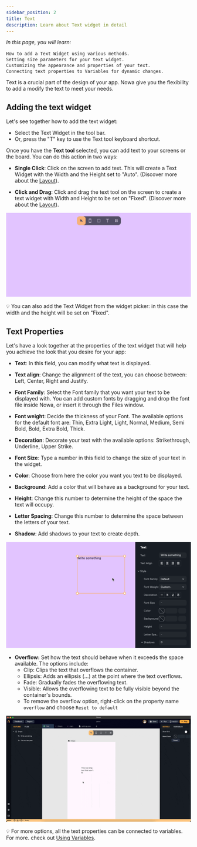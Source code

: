 ```yaml
---
sidebar_position: 2
title: Text
description: Learn about Text widget in detail
---
```

*In this page, you will learn:*

```
How to add a Text Widget using various methods.
Setting size parameters for your text widget.
Customizing the appearance and properties of your text.
Connecting text properties to Variables for dynamic changes.
```

Text is a crucial part of the design of your app. Nowa give you the flexibility to add a modify the text to meet your needs.
## Adding the text widget

Let's see together how to add the text widget:

- Select the Text Widget in the tool bar.
- Or, press the "T" key to use the Text tool keyboard shortcut.

Once you have the **Text tool** selected, you can add text to your screens or the board. You can do this action in two ways:

- **Single Click**: Click on the screen to add text. This will create a Text Widget with the Width and the Height set to "Auto". (Discover more about the [Layout](../../layout/)).

- **Click and Drag**: Click and drag the text tool on the screen to create a text widget with Width and Height to be set on "Fixed". (Discover more about the [Layout](../../layout/)).

![](./img/adding_text_widget.gif)


💡 You can also add the Text Widget from the widget picker: in this case the width and the height will be set on "Fixed".

## Text Properties

Let's have a look together at the properties of the text widget that will help you achieve the look that you desire for your app:

- **Text**: In this field, you can modify what text is displayed.

- **Text align**: Change the alignment of the text, you can choose between: Left, Center, Right and Justify.

- **Font Family**: Select the Font family that you want your text to be displayed with. You can add custom fonts by dragging and drop the font file inside Nowa, or insert it through the Files window.

- **Font weight**: Decide the thickness of your Font. The available options for the default font are: Thin, Extra Light, Light, Normal, Medium, Semi Bold, Bold, Extra Bold, Thick.

- **Decoration**: Decorate your text with the available options: Strikethrough, Underline, Upper Strike.

- **Font Size**: Type a number in this field to change the size of your text in the widget.

- **Color**: Choose from here the color you want you text to be displayed.

- **Background**: Add a color that will behave as a background for your text.

- **Height**: Change this number to determine the height of the space the text will occupy.

- **Letter Spacing**: Change this number to determine the space between the letters of your text.

- **Shadow**: Add shadows to your text to create depth.


![](./img/editing_text_widget.gif)


- **Overflow:** Set how the text should behave when it exceeds the space available. The options include:
    - Clip: Clips the text that overflows the container.
    - Ellipsis: Adds an ellipsis (...) at the point where the text overflows.
    - Fade: Gradually fades the overflowing text.
    - Visible: Allows the overflowing text to be fully visible beyond the container's bounds.
    - To remove the overflow option, right-click on the property name `overflow` and choose `Reset to default`

![](./img/overflow.gif)



💡 For more options, all the text properties can be connected to variables. For more. check out [Using Variables](../../../vars_params_functions/create_variable.mdx).

  


